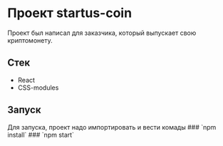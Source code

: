 <h1>Проект startus-coin</h1>
Проект был написал для заказчика, который выпускает свою криптомонету.

<h2>Стек</h2>
  <ul>
    <li>React</li>
    <li>CSS-modules</li>
  </ul>
  
<h2>Запуск</h2>
Для запуска, проект надо импортировать и вести комады
### `npm install`
### `npm start`
  
